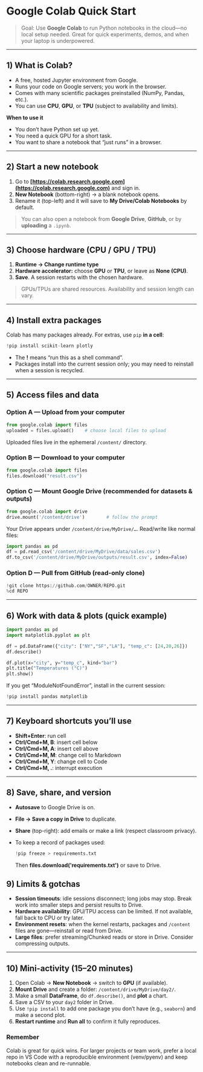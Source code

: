 # Google Colab Quick Start

> Goal: Use **Google Colab** to run Python notebooks in the cloud—no local setup needed. Great for quick experiments, demos, and when your laptop is underpowered.

---

## 1) What is Colab?

* A free, hosted Jupyter environment from Google.
* Runs your code on Google servers; you work in the browser.
* Comes with many scientific packages preinstalled (NumPy, Pandas, etc.).
* You can use **CPU**, **GPU**, or **TPU** (subject to availability and limits).

**When to use it**

* You don’t have Python set up yet.
* You need a quick GPU for a short task.
* You want to share a notebook that “just runs” in a browser.

---

## 2) Start a new notebook

1. Go to **[https://colab.research.google.com](https://colab.research.google.com)** and sign in.
2. **New Notebook** (bottom-right) → a blank notebook opens.
3. Rename it (top-left) and it will save to **My Drive/Colab Notebooks** by default.

> You can also open a notebook from **Google Drive**, **GitHub**, or by **uploading** a `.ipynb`.

---

## 3) Choose hardware (CPU / GPU / TPU)

1. **Runtime → Change runtime type**
2. **Hardware accelerator:** choose **GPU** or **TPU**, or leave as **None (CPU)**.
3. **Save**. A session restarts with the chosen hardware.

> GPUs/TPUs are shared resources. Availability and session length can vary.

---

## 4) Install extra packages

Colab has many packages already. For extras, use `pip` **in a cell**:

```python
!pip install scikit-learn plotly
```

* The **!** means “run this as a shell command”.
* Packages install into the current session only; you may need to reinstall when a session is recycled.

---

## 5) Access files and data

### Option A — Upload from your computer

```python
from google.colab import files
uploaded = files.upload()    # choose local files to upload
```

Uploaded files live in the ephemeral `/content/` directory.

### Option B — Download to your computer

```python
from google.colab import files
files.download("result.csv")
```

### Option C — Mount Google Drive (recommended for datasets & outputs)

```python
from google.colab import drive
drive.mount('/content/drive')        # follow the prompt
```

Your Drive appears under `/content/drive/MyDrive/…`. Read/write like normal files:

```python
import pandas as pd
df = pd.read_csv('/content/drive/MyDrive/data/sales.csv')
df.to_csv('/content/drive/MyDrive/outputs/result.csv', index=False)
```

### Option D — Pull from GitHub (read-only clone)

```python
!git clone https://github.com/OWNER/REPO.git
%cd REPO
```

---

## 6) Work with data & plots (quick example)

```python
import pandas as pd
import matplotlib.pyplot as plt

df = pd.DataFrame({"city": ["NY","SF","LA"], "temp_c": [24,20,26]})
df.describe()

df.plot(x="city", y="temp_c", kind="bar")
plt.title("Temperatures (°C)")
plt.show()
```

If you get “ModuleNotFoundError”, install in the current session:

```python
!pip install pandas matplotlib
```

---

## 7) Keyboard shortcuts you’ll use

* **Shift+Enter**: run cell
* **Ctrl/Cmd+M, B**: insert cell below
* **Ctrl/Cmd+M, A**: insert cell above
* **Ctrl/Cmd+M, M**: change cell to Markdown
* **Ctrl/Cmd+M, Y**: change cell to Code
* **Ctrl/Cmd+M, .**: interrupt execution

---

## 8) Save, share, and version

* **Autosave** to Google Drive is on.
* **File → Save a copy in Drive** to duplicate.
* **Share** (top-right): add emails or make a link (respect classroom privacy).
* To keep a record of packages used:

  ```python
  !pip freeze > requirements.txt
  ```

  Then **files.download('requirements.txt')** or save to Drive.


## 9) Limits & gotchas

* **Session timeouts**: idle sessions disconnect; long jobs may stop. Break work into smaller steps and persist results to Drive.
* **Hardware availability**: GPU/TPU access can be limited. If not available, fall back to CPU or try later.
* **Environment resets**: when the kernel restarts, packages and `/content` files are gone—reinstall or read from Drive.
* **Large files**: prefer streaming/Chunked reads or store in Drive. Consider compressing outputs.

---

## 10) Mini-activity (15–20 minutes)

1. Open Colab → **New Notebook** → switch to **GPU** (if available).
2. **Mount Drive** and create a folder: `/content/drive/MyDrive/day2/`.
3. Make a small **DataFrame**, do `df.describe()`, and **plot** a chart.
4. Save a CSV to your `day2` folder in Drive.
5. Use `!pip install` to add one package you don’t have (e.g., `seaborn`) and make a second plot.
6. **Restart runtime** and **Run all** to confirm it fully reproduces.

### Remember

Colab is great for quick wins. For larger projects or team work, prefer a local repo in VS Code with a reproducible environment (venv/pyenv) and keep notebooks clean and re-runnable.

